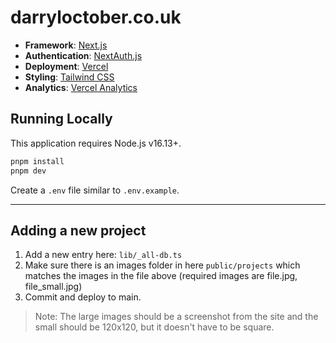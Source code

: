 # darryloctober.co.uk

- **Framework**: [Next.js](https://nextjs.org/)
- **Authentication**: [NextAuth.js](https://next-auth.js.org)
- **Deployment**: [Vercel](https://vercel.com)
- **Styling**: [Tailwind CSS](https://tailwindcss.com)
- **Analytics**: [Vercel Analytics](https://vercel.com/analytics)

## Running Locally

This application requires Node.js v16.13+.

```bash
pnpm install
pnpm dev
```

Create a `.env` file similar to `.env.example`.

---

## Adding a new project

1. Add a new entry here: `lib/_all-db.ts`
2. Make sure there is an images folder in here `public/projects` which matches the images in the file above (required images are file.jpg, file_small.jpg)
3. Commit and deploy to main.

> Note: The large images should be a screenshot from the site and the small should be 120x120, but it doesn't have to be square.

